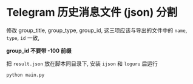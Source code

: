 # Telegram 历史消息文件 (json) 分割

修改 group_title, group_type, group_id, 这三项应该与导出的文件中的 `name`, `type`, `id` 一致,

**group_id 不要带 -100 前缀**

把 `result.json` 放在脚本同目录下, 安装 `ijson` 和 `loguru` 后运行

```bash
python main.py
```